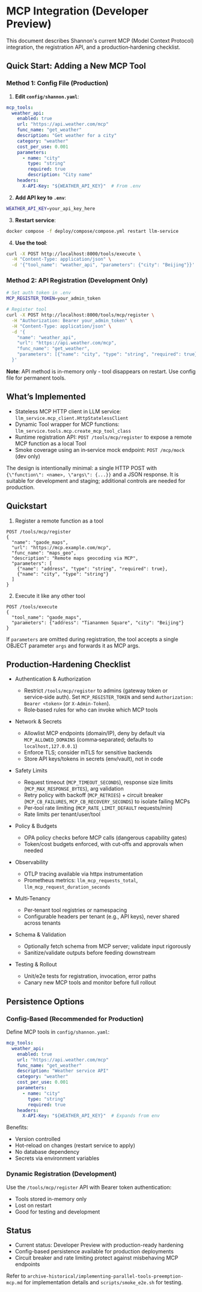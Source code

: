 # MCP Integration (Developer Preview)

This document describes Shannon's current MCP (Model Context Protocol) integration, the registration API, and a production‑hardening checklist.

## Quick Start: Adding a New MCP Tool

### Method 1: Config File (Production)

1. **Edit `config/shannon.yaml`**:
```yaml
mcp_tools:
  weather_api:
    enabled: true
    url: "https://api.weather.com/mcp"
    func_name: "get_weather"
    description: "Get weather for a city"
    category: "weather"
    cost_per_use: 0.001
    parameters:
      - name: "city"
        type: "string"
        required: true
        description: "City name"
    headers:
      X-API-Key: "${WEATHER_API_KEY}"  # From .env
```

2. **Add API key to `.env`**:
```bash
WEATHER_API_KEY=your_api_key_here
```

3. **Restart service**:
```bash
docker compose -f deploy/compose/compose.yml restart llm-service
```

4. **Use the tool**:
```bash
curl -X POST http://localhost:8000/tools/execute \
  -H "Content-Type: application/json" \
  -d '{"tool_name": "weather_api", "parameters": {"city": "Beijing"}}'
```

### Method 2: API Registration (Development Only)

```bash
# Set auth token in .env
MCP_REGISTER_TOKEN=your_admin_token

# Register tool
curl -X POST http://localhost:8000/tools/mcp/register \
  -H "Authorization: Bearer your_admin_token" \
  -H "Content-Type: application/json" \
  -d '{
    "name": "weather_api",
    "url": "https://api.weather.com/mcp",
    "func_name": "get_weather",
    "parameters": [{"name": "city", "type": "string", "required": true}]
  }'
```

**Note**: API method is in-memory only - tool disappears on restart. Use config file for permanent tools.

## What’s Implemented

- Stateless MCP HTTP client in LLM service: `llm_service.mcp_client.HttpStatelessClient`
- Dynamic Tool wrapper for MCP functions: `llm_service.tools.mcp.create_mcp_tool_class`
- Runtime registration API: `POST /tools/mcp/register` to expose a remote MCP function as a local Tool
- Smoke coverage using an in‑service mock endpoint: `POST /mcp/mock` (dev only)

The design is intentionally minimal: a single HTTP POST with `{\"function\": <name>, \"args\": {...}}` and a JSON response. It is suitable for development and staging; additional controls are needed for production.

## Quickstart

1) Register a remote function as a tool

```
POST /tools/mcp/register
{
  "name": "gaode_maps",
  "url": "https://mcp.example.com/mcp",
  "func_name": "maps_geo",
  "description": "Remote maps geocoding via MCP",
  "parameters": [
    {"name": "address", "type": "string", "required": true},
    {"name": "city", "type": "string"}
  ]
}
```

2) Execute it like any other tool

```
POST /tools/execute
{
  "tool_name": "gaode_maps",
  "parameters": {"address": "Tiananmen Square", "city": "Beijing"}
}
```

If `parameters` are omitted during registration, the tool accepts a single OBJECT parameter `args` and forwards it as MCP args.

## Production‑Hardening Checklist

- Authentication & Authorization
  - Restrict `/tools/mcp/register` to admins (gateway token or service‑side auth). Set `MCP_REGISTER_TOKEN` and send `Authorization: Bearer <token>` (or `X-Admin-Token`).
  - Role‑based rules for who can invoke which MCP tools

- Network & Secrets
  - Allowlist MCP endpoints (domain/IP), deny by default via `MCP_ALLOWED_DOMAINS` (comma‑separated; defaults to `localhost,127.0.0.1`)
  - Enforce TLS; consider mTLS for sensitive backends
  - Store API keys/tokens in secrets (env/vault), not in code

- Safety Limits
  - Request timeout (`MCP_TIMEOUT_SECONDS`), response size limits (`MCP_MAX_RESPONSE_BYTES`), arg validation
  - Retry policy with backoff (`MCP_RETRIES`) + circuit breaker (`MCP_CB_FAILURES`, `MCP_CB_RECOVERY_SECONDS`) to isolate failing MCPs
  - Per‑tool rate limiting (`MCP_RATE_LIMIT_DEFAULT` requests/min)
  - Rate limits per tenant/user/tool

- Policy & Budgets
  - OPA policy checks before MCP calls (dangerous capability gates)
  - Token/cost budgets enforced, with cut‑offs and approvals when needed

- Observability
  - OTLP tracing available via httpx instrumentation
  - Prometheus metrics: `llm_mcp_requests_total`, `llm_mcp_request_duration_seconds`

- Multi‑Tenancy
  - Per‑tenant tool registries or namespacing
  - Configurable headers per tenant (e.g., API keys), never shared across tenants

- Schema & Validation
  - Optionally fetch schema from MCP server; validate input rigorously
  - Sanitize/validate outputs before feeding downstream

- Testing & Rollout
  - Unit/e2e tests for registration, invocation, error paths
  - Canary new MCP tools and monitor before full rollout

## Persistence Options

### Config-Based (Recommended for Production)

Define MCP tools in `config/shannon.yaml`:

```yaml
mcp_tools:
  weather_api:
    enabled: true
    url: "https://api.weather.com/mcp"
    func_name: "get_weather"
    description: "Weather service API"
    category: "weather"
    cost_per_use: 0.001
    parameters:
      - name: "city"
        type: "string"
        required: true
    headers:
      X-API-Key: "${WEATHER_API_KEY}"  # Expands from env
```

Benefits:
- Version controlled
- Hot-reload on changes (restart service to apply)
- No database dependency
- Secrets via environment variables

### Dynamic Registration (Development)

Use the `/tools/mcp/register` API with Bearer token authentication:
- Tools stored in-memory only
- Lost on restart
- Good for testing and development

## Status

- Current status: Developer Preview with production-ready hardening
- Config-based persistence available for production deployments
- Circuit breaker and rate limiting protect against misbehaving MCP endpoints

Refer to `archive-historical/implementing-parallel-tools-preemption-mcp.md` for implementation details and `scripts/smoke_e2e.sh` for testing.
